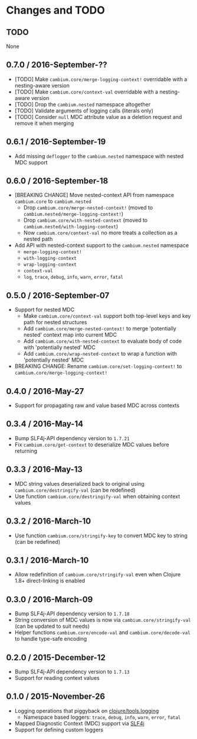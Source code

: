 # Changes and TODO


## TODO

None


## 0.7.0 / 2016-September-??

* [TODO] Make `cambium.core/merge-logging-context!` overridable with a nesting-aware version
* [TODO] Make `cambium.core/context-val` overridable with a nesting-aware version
* [TODO] Drop the `cambium.nested` namespace altogether
* [TODO] Validate arguments of logging calls (literals only)
* [TODO] Consider `null` MDC attribute value as a deletion request and remove it when merging


## 0.6.1 / 2016-September-19

* Add missing `deflogger` to the `cambium.nested` namespace with nested MDC support


## 0.6.0 / 2016-September-18

* [BREAKING CHANGE] Move nested-context API from namespace `cambium.core` to `cambium.nested`
  * Drop `cambium.core/merge-nested-context!` (moved to `cambium.nested/merge-logging-context!`)
  * Drop `cambium.core/with-nested-context` (moved to `cambium.nested/with-logging-context`)
  * Now `cambium.core/context-val` no more treats a collection as a nested path
* Add API with nested-context support to the `cambium.nested` namespace
  * `merge-logging-context!`
  * `with-logging-context`
  * `wrap-logging-context`
  * `context-val`
  * `log`, `trace`, `debug`, `info`, `warn`, `error`, `fatal`


## 0.5.0 / 2016-September-07

* Support for nested MDC
  * Make `cambium.core/context-val` support both top-level keys and key path for nested structures
  * Add `cambium.core/merge-nested-context!` to merge 'potentially nested' context map into current MDC
  * Add `cambium.core/with-nested-context` to evaluate body of code with 'potentially nested' MDC
  * Add `cambium.core/wrap-nested-context` to wrap a function with 'potentially nested' MDC
* BREAKING CHANGE: Rename `cambium.core/set-logging-context!` to `cambium.core/merge-logging-context!`


## 0.4.0 / 2016-May-27

* Support for propagating raw and value based MDC across contexts


## 0.3.4 / 2016-May-14

* Bump SLF4j-API dependency version to `1.7.21`
* Fix `cambium.core/get-context` to deserialize MDC values before returning


## 0.3.3 / 2016-May-13

* MDC string values deserialized back to original using `cambium.core/destringify-val` (can be redefined) 
* Use function `cambium.core/destringify-val` when obtaining context values


## 0.3.2 / 2016-March-10

* Use function `cambium.core/stringify-key` to convert MDC key to string (can be redefined)


## 0.3.1 / 2016-March-10

* Allow redefinition of `cambium.core/stringify-val` even when Clojure 1.8+ direct-linking is enabled


## 0.3.0 / 2016-March-09

* Bump SLF4j-API dependency version to `1.7.18`
* String conversion of MDC values is now via `cambium.core/stringify-val` (can be updated to suit needs)
* Helper functions `cambium.core/encode-val` and `cambium.core/decode-val` to handle type-safe encoding


## 0.2.0 / 2015-December-12

* Bump SLF4j-API dependency version to `1.7.13`
* Support for reading context values


## 0.1.0 / 2015-November-26

* Logging operations that piggyback on [clojure/tools.logging](https://github.com/clojure/tools.logging)
  * Namespace based loggers: `trace`, `debug`, `info`, `warn`, `error`, `fatal`
* Mapped Diagnostic Context (MDC) support via [SLF4j](http://www.slf4j.org/)
* Support for defining custom loggers
